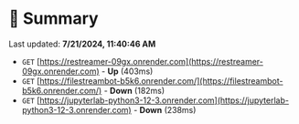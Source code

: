 # 📖 Summary
Last updated: **7/21/2024, 11:40:46 AM**

- `GET` [https://restreamer-09gx.onrender.com](https://restreamer-09gx.onrender.com) - **Up** (403ms)
- `GET` [https://filestreambot-b5k6.onrender.com/](https://filestreambot-b5k6.onrender.com/) - **Down** (182ms)
- `GET` [https://jupyterlab-python3-12-3.onrender.com](https://jupyterlab-python3-12-3.onrender.com) - **Down** (238ms)
